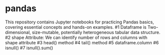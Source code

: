# pandas
This repository contains Jupyter notebooks for practicing Pandas basics, covering essential concepts and hands-on examples.
    #1 Dataframe is Two-dimensional, size-mutable, potentially heterogeneous tabular data structure.
    #2 shape Attribute: We can identify number of rows and columns with shape attribute
    #3 head() method
    #4 tail() method
    #5 dataframe.column
    #6 isnull()
    #7 isnull().sum()
